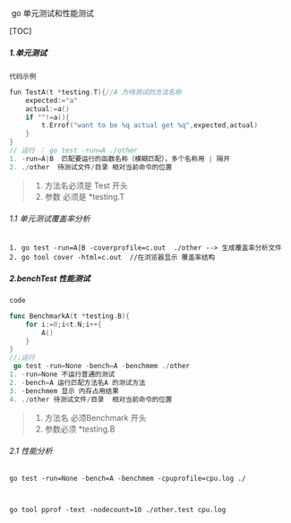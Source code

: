 ​									go 单元测试和性能测试

[TOC]

##### 1.单元测试

`代码示例`

```go
fun TestA(t *testing.T){//A 为待测试的方法名称
	expected:="a"
	actual:=a()
	if ""!=a(){
		t.Errof("want to be %q actual get %q",expected,actual)
	}
}
// 运行 ： go test -run=A ./other
1. -run=A|B  匹配要运行的函数名称（模糊匹配），多个名称用 | 隔开
2. ./other  待测试文件/目录 相对当前命令的位置

```

> 1. 方法名必须是 Test 开头  
> 2. 参数 必须是 *testing.T

###### 1.1 单元测试覆盖率分析

``` 
1. go test -run=A|B -coverprofile=c.out  ./other --> 生成覆盖率分析文件
2. go tool cover -html=c.out  //在浏览器显示 覆盖率结构
```



##### 2.benchTest  性能测试

`code`

```go
func BenchmarkA(t *testing.B){
	for i:=0;i<t.N;i++{
		A()
	}
}
//:运行
 go test -run=None -bench=A -benchmem ./other
1. -run=None 不运行普通的测试
2. -bench=A 运行匹配方法名A 的测试方法
3. -benchmem 显示 内存占用结果
4. ./other 待测试文件/目录  相对当前命令的位置
```

> 1. 方法名 必须Benchmark 开头
> 2. 参数必须 *testing.B



###### 2.1 性能分析

```
go test -run=None -bench=A -benchmem -cpuprofile=cpu.log ./



go tool pprof -text -nodecount=10 ./other.test cpu.log
```

